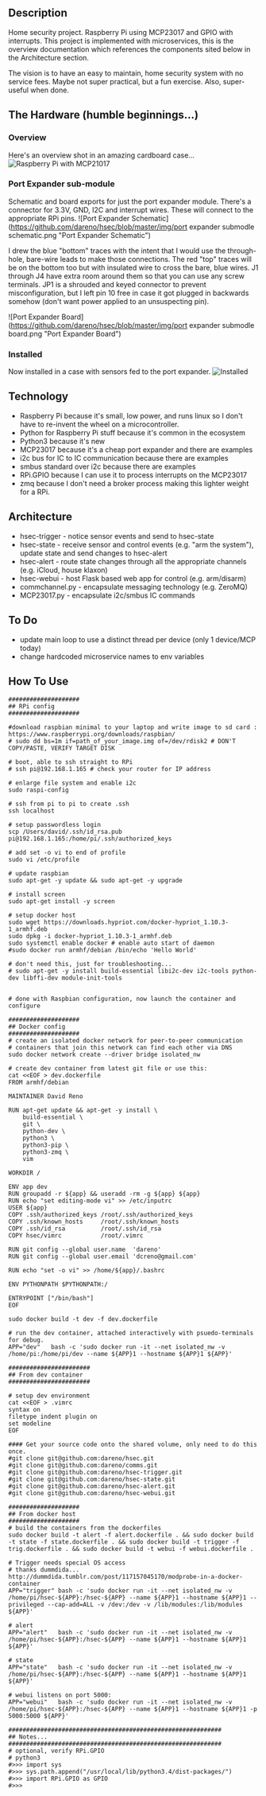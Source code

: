 Description
-----------
Home security project. Raspberry Pi using MCP23017 and GPIO with interrupts. This project is implemented with microservices, this is the overview documentation which references the components sited below in the Architecture section. 

The vision is to have an easy to maintain, home security system with no service fees. Maybe not super practical, but a fun exercise. Also, super-useful when done. 

The Hardware (humble beginnings...)
-----------------------------------
### Overview
Here's an overview shot in an amazing cardboard case...
![Raspberry Pi with MCP21017](https://github.com/dareno/hsec/blob/master/img/hardware.jpg "Raspberry Pi with MCP21017")

### Port Expander sub-module
Schematic and board exports for just the port expander module. There's a connector for 3.3V, GND, I2C and interrupt wires. These will connect to the appropriate RPi pins.
![Port Expander Schematic](https://github.com/dareno/hsec/blob/master/img/port expander submodle schematic.png "Port Expander Schematic")

I drew the blue "bottom" traces with the intent that I would use the through-hole, bare-wire leads to make those connections. The red "top" traces will be on the bottom too but with insulated wire to cross the bare, blue wires. J1 through J4 have extra room around them so that you can use any screw terminals. JP1 is a shrouded and keyed connector to prevent misconfiguration, but I left pin 10 free in case it got plugged in backwards somehow (don't want power applied to an unsuspecting pin).

![Port Expander Board](https://github.com/dareno/hsec/blob/master/img/port expander submodle board.png "Port Expander Board")

### Installed
Now installed in a case with sensors fed to the port expander.
![Installed](https://github.com/dareno/hsec/blob/master/img/overview.jpg "Installed")


Technology
----------
* Raspberry Pi because it's small, low power, and runs linux so I don't have to re-invent the wheel on a microcontroller.
* Python for Raspberry Pi stuff because it's common in the ecosystem
* Python3 because it's new
* MCP23017 because it's a cheap port expander and there are examples
* i2c bus for IC to IC communication because there are examples
* smbus standard over i2c because there are examples
* RPi.GPIO because I can use it to process interrupts on the MCP23017
* zmq because I don't need a broker process making this lighter weight for a RPi. 

Architecture
------------
* hsec-trigger - notice sensor events and send to hsec-state
* hsec-state - receive sensor and control events (e.g. "arm the system"), update state and send changes to hsec-alert
* hsec-alert - route state changes through all the appropriate channels (e.g. iCloud, house klaxon)
* hsec-webui - host Flask based web app for control (e.g. arm/disarm)
* commchannel.py - encapsulate messaging technology (e.g. ZeroMQ)
* MCP23017.py - encapsulate i2c/smbus IC commands 


To Do
-----
* update main loop to use a distinct thread per device (only 1 device/MCP today)
* change hardcoded microservice names to env variables

How To Use
----------
```
####################
## RPi config
####################

#download raspbian minimal to your laptop and write image to sd card : 
https://www.raspberrypi.org/downloads/raspbian/
# sudo dd bs=1m if=path_of_your_image.img of=/dev/rdisk2 # DON'T COPY/PASTE, VERIFY TARGET DISK

# boot, able to ssh straight to RPi
# ssh pi@192.168.1.165 # check your router for IP address

# enlarge file system and enable i2c
sudo raspi-config

# ssh from pi to pi to create .ssh
ssh localhost

# setup passwordless login
scp /Users/david/.ssh/id_rsa.pub pi@192.168.1.165:/home/pi/.ssh/authorized_keys

# add set -o vi to end of profile
sudo vi /etc/profile 

# update raspbian
sudo apt-get -y update && sudo apt-get -y upgrade

# install screen 
sudo apt-get install -y screen 

# setup docker host
sudo wget https://downloads.hypriot.com/docker-hypriot_1.10.3-1_armhf.deb
sudo dpkg -i docker-hypriot_1.10.3-1_armhf.deb
sudo systemctl enable docker # enable auto start of daemon
#sudo docker run armhf/debian /bin/echo 'Hello World'

# don't need this, just for troubleshooting...
# sudo apt-get -y install build-essential libi2c-dev i2c-tools python-dev libffi-dev module-init-tools


# done with Raspbian configuration, now launch the container and configure

####################
## Docker config
####################
# create an isolated docker network for peer-to-peer communication
# containers that join this network can find each other via DNS
sudo docker network create --driver bridge isolated_nw

# create dev container from latest git file or use this:
cat <<EOF > dev.dockerfile
FROM armhf/debian

MAINTAINER David Reno

RUN apt-get update && apt-get -y install \
	build-essential \
	git \
	python-dev \
	python3 \
	python3-pip \
	python3-zmq \
	vim 

WORKDIR /

ENV app dev
RUN groupadd -r ${app} && useradd -rm -g ${app} ${app}
RUN echo "set editing-mode vi" >> /etc/inputrc
USER ${app}
COPY .ssh/authorized_keys /root/.ssh/authorized_keys
COPY .ssh/known_hosts     /root/.ssh/known_hosts
COPY .ssh/id_rsa          /root/.ssh/id_rsa
COPY hsec/vimrc           /root/.vimrc

RUN git config --global user.name  'dareno'
RUN git config --global user.email 'dcreno@gmail.com'

RUN echo "set -o vi" >> /home/${app}/.bashrc

ENV PYTHONPATH $PYTHONPATH:/

ENTRYPOINT ["/bin/bash"]
EOF

sudo docker build -t dev -f dev.dockerfile

# run the dev container, attached interactively with psuedo-terminals for debug. 
APP="dev"   bash -c 'sudo docker run -it --net isolated_nw -v /home/pi:/home/pi/dev --name ${APP}1 --hostname ${APP}1 ${APP}'

#######################
## From dev container
#######################

# setup dev environment
cat <<EOF > .vimrc
syntax on
filetype indent plugin on
set modeline
EOF

#### Get your source code onto the shared volume, only need to do this once.
#git clone git@github.com:dareno/hsec.git 
#git clone git@github.com:dareno/comms.git
#git clone git@github.com:dareno/hsec-trigger.git 
#git clone git@github.com:dareno/hsec-state.git
#git clone git@github.com:dareno/hsec-alert.git
#git clone git@github.com:dareno/hsec-webui.git

####################
## From docker host
####################
# build the containers from the dockerfiles
sudo docker build -t alert -f alert.dockerfile . && sudo docker build -t state -f state.dockerfile . && sudo docker build -t trigger -f trig.dockerfile . && sudo docker build -t webui -f webui.dockerfile . 

# Trigger needs special OS access
# thanks dummdida... http://dummdida.tumblr.com/post/117157045170/modprobe-in-a-docker-container
APP="trigger" bash -c 'sudo docker run -it --net isolated_nw -v /home/pi/hsec-${APP}:/hsec-${APP} --name ${APP}1 --hostname ${APP}1 --privileged --cap-add=ALL -v /dev:/dev -v /lib/modules:/lib/modules ${APP}'

# alert
APP="alert"   bash -c 'sudo docker run -it --net isolated_nw -v /home/pi/hsec-${APP}:/hsec-${APP} --name ${APP}1 --hostname ${APP}1 ${APP}'

# state
APP="state"   bash -c 'sudo docker run -it --net isolated_nw -v /home/pi/hsec-${APP}:/hsec-${APP} --name ${APP}1 --hostname ${APP}1 ${APP}'

# webui listens on port 5000: 
APP="webui"   bash -c 'sudo docker run -it --net isolated_nw -v /home/pi/hsec-${APP}:/hsec-${APP} --name ${APP}1 --hostname ${APP}1 -p 5000:5000 ${APP}'

############################################################
## Notes...
############################################################
# optional, verify RPi.GPIO
# python3
#>>> import sys
#>>> sys.path.append("/usr/local/lib/python3.4/dist-packages/")
#>>> import RPi.GPIO as GPIO
#>>> 

```
